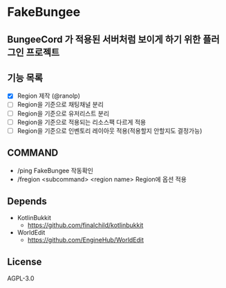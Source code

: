 # FakeBungee

## BungeeCord 가 적용된 서버처럼 보이게 하기 위한 플러그인 프로젝트

## 기능 목록

 - [x] Region 제작 (@ranolp)
 - [ ] Region을 기준으로 채팅채널 분리
 - [ ] Region을 기준으로 유저리스트 분리
 - [ ] Region을 기준으로 적용되는 리소스팩 다르게 적용
 - [ ] Region을 기준으로 인벤토리 레이아웃 적용(적용할지 안할지도 결정가능)
 
## COMMAND

 - /ping FakeBungee 작동확인
 - /fregion \<subcommand\> \<region name\> Region에 옵션 적용
 
## Depends
 - KotlinBukkit 
   - https://github.com/finalchild/kotlinbukkit
 - WorldEdit
   - https://github.com/EngineHub/WorldEdit
 
## License

AGPL-3.0